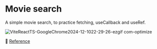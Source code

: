 # Movie search

A simple movie search, to practice fetching, useCallback and useRef.

![ViteReactTS-GoogleChrome2024-12-1022-29-26-ezgif com-optimize](https://github.com/user-attachments/assets/c2b54390-93bc-4fc4-8703-ffafea672fdf)


🔑 [Reference](https://www.youtube.com/watch?v=GOEiMwDJ3lc&list=PLUofhDIg_38q4D0xNWp7FEHOTcZhjWJ29&index=5)
